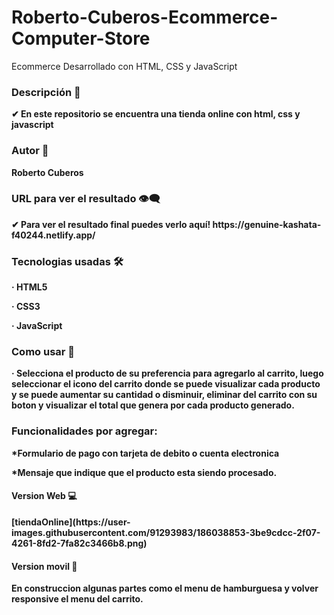 # Roberto-Cuberos-Ecommerce-Computer-Store
Ecommerce Desarrollado con HTML, CSS y JavaScript
<h3><strong>Descripción 💬 </h3>
  <p>✔ En este repositorio se encuentra una tienda online con html, css y javascript</p>
  <h3>Autor 🤠</h3>
  <p>Roberto Cuberos</p>
  <h3> <strong>URL para ver el resultado 👁‍🗨 </h3>
<p>✔ Para ver el resultado final puedes verlo aquí! https://genuine-kashata-f40244.netlify.app/</p>
  <h3><strong>Tecnologias usadas 🛠️ </h3>
  <p>· HTML5 </p>
  <p>· CSS3 </p>
  <p>· JavaScript </p>
  <h3><strong>Como usar 📲 </h3>
  <p>· Selecciona el producto de su preferencia para agregarlo al carrito, luego seleccionar el icono del carrito donde
    se puede visualizar cada producto y se puede aumentar su cantidad o disminuir, eliminar del carrito con su boton y 
    visualizar el total que genera por cada producto generado.</p>
    <h3>Funcionalidades por agregar: </h3>
    <p>*Formulario de pago con tarjeta de debito o cuenta electronica</p>
    <p>*Mensaje que indique que el producto esta siendo procesado.</p>
  <h4>Version Web 💻</h4>
[tiendaOnline](https://user-images.githubusercontent.com/91293983/186038853-3be9cdcc-2f07-4261-8fd2-7fa82c3466b8.png)
  <h4> <strong>Version movil 📱 </h4>
<p> En construccion algunas partes como el menu de hamburguesa y volver responsive el menu del carrito. </p>
